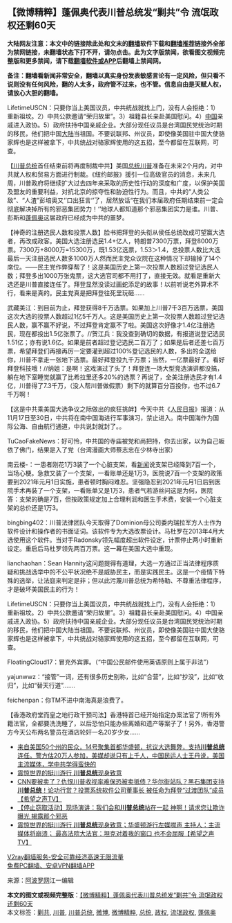  <h2>【微博精粹】蓬佩奥代表川普总统发“剿共”令 流氓政权还剩60天</h2> <p class="notice"><b>大陆网友注意：本文中的链接除此处和文末的<a href="https://github.com/bannedbook/fanqiang" >翻墙</a>软件下载和<a href="https://github.com/killgcd/justmysocks/blob/master/README.md">翻墙推荐</a>链接外全部为禁网链接，未翻墙状态下打不开，请勿点击。此为文字版禁闻，欲看图文视频完整版和更多禁闻，请下载<a href="https://github.com/bannedbook/fanqiang">翻墙软件或APP</a>后翻墙上禁闻网。</p><p>备注：翻墙看新闻非常安全，翻墙以真实身份发表敏感言论有一定风险，但只看不说则没有任何风险，翻的人太多，政府管不过来，也不管。信息自由是天赋人权，请放心大胆的翻墙。</b></p>  <div class="entry"> <p id="summary">LifetimeUSCN：只要你当上美国议员，中共统战就找上门，没有人会拒绝：1）重新祖坟。2）中共公款邀请“荣归故里”。3）祖籍县长亲赴美国慰问。4）<span class='wp_keywordlink_affiliate'><a href="https://www.bannedbook.org/" title="中国" target="_blank">中国</a></span>亲戚进入政协。5）政府扶持中国亲戚企业。大部分现任议员是台湾国民党统治时期的移民，他们把中国<span class='wp_keywordlink_affiliate'><a href="https://www.bannedbook.org/" title="大陆" target="_blank">大陆</a></span>当祖国。不要说联邦、州议员，即使像美国驻中国大使骆家辉也是这样被拿下，中共统战对骆家辉使用的这五招，至今都留在互联网，可查。</p> <p id="conimg"></p> <p>【<a href="https://www.bannedbook.org/bnews/tag/%E5%B7%9D%E6%99%AE%E6%80%BB%E7%BB%9F/" class="st_tag internal_tag" rel="tag" title="标签 川普总统 下的日志">川普总统</a>首任结束前将再度制裁中共】美国<a href="https://www.bannedbook.org/bnews/tag/%e6%80%bb%e7%bb%9f/" class="st_tag internal_tag" rel="tag" title="标签 总统 下的日志">总统</a><a href="https://www.bannedbook.org/bnews/tag/%e5%b7%9d%e6%99%ae/" class="st_tag internal_tag" rel="tag" title="标签 川普 下的日志">川普</a>准备在未来2个月内，对中共就人权和贸易方面进行制裁。《纽约邮报》援引一位高级官员的消息，未来几周，川普政府将继续扩大过去四年来采取的历史性行动的深度和广度，以保护美国及盟友的重要利益，对抗北京的掠夺性和胁迫性行为。而且，中共的“人类公敌”、“人渣”彭培奥又‘’口出狂言‘’了，居然放话“在我们本届政府任期结束前一定会彻底解决掉所有的邪恶集团势力！‘’地球人都知道那个邪恶集团实力是谁。川普、彭斯和<a href="https://www.bannedbook.org/bnews/tag/%E8%93%AC%E4%BD%A9%E5%A5%A5/" class="st_tag internal_tag" rel="tag" title="标签 蓬佩奥 下的日志">蓬佩奥</a>这届政府已经成为中共的噩梦。</p> <p></p> <p>【神奇的注册选民人数和投票人数】脸书把拜登的头衔从侯任总统改成可望赢大选者，再改成政客。美国大选注册选民1.4+亿人，特朗普7300万票，拜登8000万票。7300万+8000万=15300万，既1.53亿选票，1.53＞1.4，总投票人数比大选最后一天注册选民人数多1000万人然而民主党众议院在这种情况下却输掉了14个席位。——民主党作弊穿帮了！这是美国历史上第一次投票人数超过登记选民人数；拜登多出1000万张鬼票，这大选官司都不用打了，直接无效。就看是重新大选还是川普直接连任了。拜登显然没读过画蛇添足的故事！以前听说老外算术不行，看来是真的。民主党真是把拜登往死里玩砸……</p> <p></p>  <p>武藏美江：到目前为止，拜登获得8千万选票。如果加上川普7千3百万选票，美国这次大选的投票人数超过1亿5千万人。这是美国历史上第一次投票人数超过登记选民人数，赢不赢不好说，不过拜登肯定赢不了啦。美国这次好像才1.4亿注册选民，现在都投出1.5亿张票了。//贺江兵：我没查到确切的数据，有报道说登记选民1.51亿；亦有说1.6亿。如果是前者超过登记选民二百万了；如果是后者还差七百万票，希望拜登们再接再厉一定要灌到超过100%登记选民的人数，多出的全送给你，川普不拿走一张地下选票。最好拜登投九千万票；当然，一亿票最好了。看好拜登科技哦！//纳姐：是啊！这戏演过了头了！拜登连一场大型竞选演讲都没搞，躺在地下室睡觉就赢了比希拉里还多20%的选票？再说了，全美注册选民才有1.4亿，川普得了7.3千万，（没人帮川普做假票）剩下的就算百分百投你，也不过6.7千万啊！</p> <p></p> <p>【这是中共乘美国大选争议之际做出的疯狂挑衅】今天中共《<span class='wp_keywordlink'><a href="https://www.bannedbook.org/forum2/topic109.html" title="透视人民日报" target="_blank">人民日报</a></span>》报道：从11月17日至30日，中共将在南中国海进行军事演习，禁止进入。南中国海作为国际公海、自由航行通道，中共说封就封了。。</p> <p></p> <p>TuCaoFakeNews：好可怜，中共国的寺庙被党和尚把持，你去出家，以为自己皈依了佛门，结果是入了党（台湾漫画大师蔡志忠在少林寺出家）</p> <p></p>  <p>南云楼-：一患者刚花1万3装了一个心脏支架，看<span class='wp_keywordlink_affiliate'><a href="https://www.bannedbook.org/" title="新闻">新闻</a></span>说支架已经降到7百一个，当场心梗。急救又装了一个支架，一看账单还是1万3，医院说7百一个支架的政策要到2021年元月1日实施，患者顿时胸闷难忍。坚强隐忍到2021年元月1日后到医院手术再装了一个支架，一看账单又是1万3，患者气若游丝问这是为何，医院答：支架的确是7百，但按政策规定加上合理利润和医生手术费，安装一个心脏支架的总价还是1万3。</p> <p></p> <p>bingbing402：川普法律团队今天取得了Dominion母公司委内瑞拉军方人士作为软件设计和操作者的书面证词。该软件专为大选改票设计。马杜罗在2013年4月大选使用这个软件。当对手Radonsky领先幅度超出软件设定，计票停止两小时重新设定。重启后马杜罗领先两百万票。这一幕在美国大选中重现。</p> <p>lianchaohan：Sean Hannity这问题提得有道理，大选一方通过正当法律程序质疑和挑战选举中的不公平状况绝不是威胁民主，而是实践民主。这是一个疫情下特殊的选举，让法庭来判定是非；但以此污蔑川普总统为希特勒、不尊重法律程序，才是破坏美国民主的行为！</p> <p></p> <p>LifetimeUSCN：只要你当上美国议员，中共统战就找上门，没有人会拒绝：1）重新祖坟。2）中共公款邀请“荣归故里”。3）祖籍县长亲赴美国慰问。4）中国亲戚进入政协。5）政府扶持中国亲戚企业。大部分现任议员是台湾国民党统治时期的移民，他们把中国大陆当祖国。不要说联邦、州议员，即使像美国驻中国大使骆家辉也是这样被拿下，中共统战对骆家辉使用的这五招，至今都留在互联网，可查。</p>  <p></p> <p>FloatingCloud17：冒充外宾罪。（“中国公民邮件使用英语原则上属于非法”）</p> <p></p> <p>yajunwwz：“接管”一词，还有很多历史别称，比如“合营”，比如“抄没”，比如“收归”，比如“替天行道”…….</p> <p></p> <p>feichenpan：你TM不进中南海真是浪费了。</p>  <p></p> <p>【香港政府堂而皇之地行政干预司法】香港特首已经开始指定办案法官了!所有外籍法官，全都要洗洗睡了，以后恐怕只能办些离婚和遗产等案子了！另外，香港警方今天公布两名警员在酒店轮奸一名20岁少女……</p> <ul class='op-related-articles' title='相关阅读'> <li><a href='https://www.bannedbook.org/bnews/bannedvideo/20201117/1432553.html' target='_blank'>来自美国50个州的民众，14号聚集首都华盛顿，抗议大选舞弊，支持<b>川普总统</b>连任。警方估20万人参加，美媒却说只有上千人，中国民运人士王丹说，美国主流媒体，学中共学得蛮快的</a></li> <li><a href='https://www.bannedbook.org/bnews/taiwannews/20201117/1432470.html' target='_blank'>震惊世界的挺川游行 <b>川普总统</b>现身致意</a></li> <li><a href='https://www.bannedbook.org/bnews/bannedvideo/20201117/1432326.html' target='_blank'>CNN要被卖了？仇恨川普收视率难保恐被卖抵债？华尔街站队？黑石集团支持<b>川普总统</b>！论功行赏？投票系统软件公司董事长 被任命为拜登“过渡团队”成员【希望之声TV】</a></li> <li><a href='https://www.bannedbook.org/bnews/bannedvideo/20201117/1432136.html' target='_blank'>【停止窃取活动】现场演讲：我们会和<b>川普总统</b>站在一起 神啊！请求您让欺诈曝光 揭露那个邪恶</a></li> <li><a href='https://www.bannedbook.org/bnews/bannedvideo/20201116/1431804.html' target='_blank'>震惊世界的挺川游行 <b>川普总统</b>现身致意；华盛顿游行左媒噤声 主持人：主流媒体将崩溃； 最高法院大法官：坦克对着我的窗口 也不会屈服【希望之声TV】</a></li> </ul> <p class="texttj"> <a href="https://www.bannedbook.org/forum23/topic22702.html" target="_blank">V2ray翻墙服务-安全可靠经济高速无限流量</a><br/> <a href="https://github.com/bannedbook/fanqiang/wiki/%E7%A6%81%E9%97%BB%E7%BD%91%E5%AE%89%E5%8D%93%E7%BF%BB%E5%A2%99%E6%96%B0%E9%97%BBAPP" target="_blank">免费PC翻墙、安卓VPN翻墙APP</a></p><p> 来源：<a href="https://www.aboluowang.com/2020/1118/1524503.html" target="_blank">阿波罗网</a>江一编辑 </p><a name='sharetosocial'></a>       <div><b>本文的图文或视频完整版</b>：<a href='https://www.bannedbook.org/bnews/comments/20201118/1432884.html'>【微博精粹】蓬佩奥代表川普总统发“剿共”令 流氓政权还剩60天</a></div>  </div><!--END ENTRY--> <div class="postfooter"> <div>本文标签：<a href="https://www.bannedbook.org/bnews/tag/%E5%89%BF%E5%85%B1/" rel="tag">剿共</a>, <a href="https://www.bannedbook.org/bnews/tag/%e5%b7%9d%e6%99%ae/" rel="tag">川普</a>, <a href="https://www.bannedbook.org/bnews/tag/%E5%B7%9D%E6%99%AE%E6%80%BB%E7%BB%9F/" rel="tag">川普总统</a>, <a href="https://www.bannedbook.org/bnews/tag/%e5%be%ae%e5%8d%9a/" rel="tag">微博</a>, <a href="https://www.bannedbook.org/bnews/tag/%e5%be%ae%e5%8d%9a%e7%b2%be%e7%b2%b9/" rel="tag">微博精粹</a>, <a href="https://www.bannedbook.org/bnews/tag/%e6%80%bb%e7%bb%9f/" rel="tag">总统</a>, <a href="https://www.bannedbook.org/bnews/tag/%e6%94%bf%e6%9d%83/" rel="tag">政权</a>, <a href="https://www.bannedbook.org/bnews/tag/%E6%B5%81%E6%B0%93%E6%94%BF%E6%9D%83/" rel="tag">流氓政权</a>, <a href="https://www.bannedbook.org/bnews/tag/%E8%93%AC%E4%BD%A9%E5%A5%A5/" rel="tag">蓬佩奥</a></div>  </div><!--END POSTFOOTER--> 